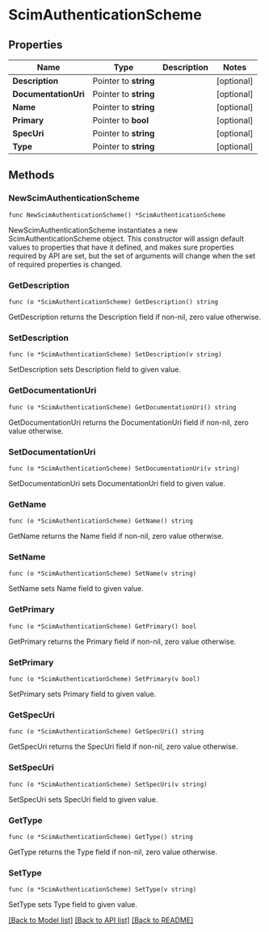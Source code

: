 # ScimAuthenticationScheme

## Properties

Name | Type | Description | Notes
------------ | ------------- | ------------- | -------------
**Description** | Pointer to **string** |  | [optional] 
**DocumentationUri** | Pointer to **string** |  | [optional] 
**Name** | Pointer to **string** |  | [optional] 
**Primary** | Pointer to **bool** |  | [optional] 
**SpecUri** | Pointer to **string** |  | [optional] 
**Type** | Pointer to **string** |  | [optional] 

## Methods

### NewScimAuthenticationScheme

`func NewScimAuthenticationScheme() *ScimAuthenticationScheme`

NewScimAuthenticationScheme instantiates a new ScimAuthenticationScheme object.
This constructor will assign default values to properties that have it defined,
and makes sure properties required by API are set, but the set of arguments
will change when the set of required properties is changed.

### GetDescription

`func (o *ScimAuthenticationScheme) GetDescription() string`

GetDescription returns the Description field if non-nil, zero value otherwise.

### SetDescription

`func (o *ScimAuthenticationScheme) SetDescription(v string)`

SetDescription sets Description field to given value.

### GetDocumentationUri

`func (o *ScimAuthenticationScheme) GetDocumentationUri() string`

GetDocumentationUri returns the DocumentationUri field if non-nil, zero value otherwise.

### SetDocumentationUri

`func (o *ScimAuthenticationScheme) SetDocumentationUri(v string)`

SetDocumentationUri sets DocumentationUri field to given value.

### GetName

`func (o *ScimAuthenticationScheme) GetName() string`

GetName returns the Name field if non-nil, zero value otherwise.

### SetName

`func (o *ScimAuthenticationScheme) SetName(v string)`

SetName sets Name field to given value.

### GetPrimary

`func (o *ScimAuthenticationScheme) GetPrimary() bool`

GetPrimary returns the Primary field if non-nil, zero value otherwise.

### SetPrimary

`func (o *ScimAuthenticationScheme) SetPrimary(v bool)`

SetPrimary sets Primary field to given value.

### GetSpecUri

`func (o *ScimAuthenticationScheme) GetSpecUri() string`

GetSpecUri returns the SpecUri field if non-nil, zero value otherwise.

### SetSpecUri

`func (o *ScimAuthenticationScheme) SetSpecUri(v string)`

SetSpecUri sets SpecUri field to given value.

### GetType

`func (o *ScimAuthenticationScheme) GetType() string`

GetType returns the Type field if non-nil, zero value otherwise.

### SetType

`func (o *ScimAuthenticationScheme) SetType(v string)`

SetType sets Type field to given value.


[[Back to Model list]](../README.md#documentation-for-models) [[Back to API list]](../README.md#documentation-for-api-endpoints) [[Back to README]](../README.md)


